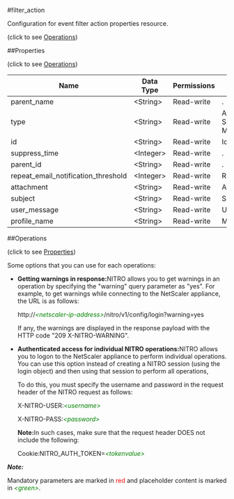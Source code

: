 #filter_action



Configuration for event filter action properties resource.

<span>(click to see [Operations](#operations))</span>



##Properties 

<span>(click to see [Operations](#operations))</span>





<table><thead><tr><th>Name</th><th>Data Type</th><th>Permissions</th><th>Description</th></tr></thead><tbody><tr><td>parent_name</td><td>&lt;String></td><td>Read-write</td><td>.</td></tr><tr><td>type</td><td>&lt;String></td><td>Read-write</td><td>Action Type e.g. SENDMAIL,SENDSMS.<br>Maximum length = 255</td></tr><tr><td>id</td><td>&lt;String></td><td>Read-write</td><td>Id is system generated key.</td></tr><tr><td>suppress_time</td><td>&lt;Integer></td><td>Read-write</td><td>.</td></tr><tr><td>parent_id</td><td>&lt;String></td><td>Read-write</td><td>.</td></tr><tr><td>repeat_email_notification_threshold</td><td>&lt;Integer></td><td>Read-write</td><td>RepeatEmailNotificationThreshold.</td></tr><tr><td>attachment</td><td>&lt;String></td><td>Read-write</td><td>Attachment for the E-mail action.</td></tr><tr><td>subject</td><td>&lt;String></td><td>Read-write</td><td>Subject.</td></tr><tr><td>user_message</td><td>&lt;String></td><td>Read-write</td><td>User Message.</td></tr><tr><td>profile_name</td><td>&lt;String></td><td>Read-write</td><td>Mail or SMS profile name.</td></tr></tbody></table>

##Operations 

<span>(click to see [Properties](#properties))</span>





Some options that you can use for each operations:

<ul><li><p><b>Getting warnings in response:</b>NITRO allows you to get warnings in an operation by specifying the "warning" query parameter as "yes". For example, to get warnings while connecting to the NetScaler appliance, the URL is as follows:</p><p>http://<span style="color:green;font-style:italic;">&lt;netscaler-ip-address&gt;</span>/nitro/v1/config/login?warning=yes</p><p>If any, the warnings are displayed in the response payload with the HTTP code "209 X-NITRO-WARNING".</p></li><li><p><b>Authenticated access for individual NITRO operations:</b>NITRO allows you to logon to the NetScaler appliance to perform individual operations. You can use this option instead of creating a NITRO session (using the login object) and then using that session to perform all operations,</p><p>To do this, you must specify the username and password in the request header of the NITRO request as follows:</p><p>X-NITRO-USER:<span style="color:green;font-style:italic;">&lt;username&gt;</span></p><p>X-NITRO-PASS:<span style="color:green;font-style:italic;">&lt;password&gt;</span></p><p><b>Note:</b>In such cases, make sure that the request header DOES not include the following:</p><p>Cookie:NITRO_AUTH_TOKEN=<span style="color:green;font-style:italic;">&lt;tokenvalue&gt;</span></p></li></ul>







***Note:*** 

Mandatory parameters are marked in <span style="color:#FF0000;">red</span> and placeholder content is marked in <span style="color:green;font-style:italic">&lt;green&gt;</span>.



